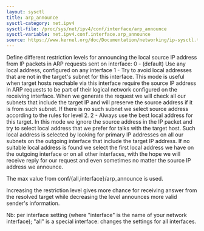 ```yaml
---
layout: sysctl
title: arp_announce
sysctl-category: net.ipv4
sysctl-file: /proc/sys/net/ipv4/conf/interface/arp_announce
sysctl-variable: net.ipv4.conf.interface.arp_announce
source: https://www.kernel.org/doc/Documentation/networking/ip-sysctl.txt
---
```

Define different restriction levels for announcing the local
source IP address from IP packets in ARP requests sent on
interface:
0 - (default) Use any local address, configured on any interface
1 - Try to avoid local addresses that are not in the target's
subnet for this interface. This mode is useful when target
hosts reachable via this interface require the source IP
address in ARP requests to be part of their logical network
configured on the receiving interface. When we generate the
request we will check all our subnets that include the
target IP and will preserve the source address if it is from
such subnet. If there is no such subnet we select source
address according to the rules for level 2.
2 - Always use the best local address for this target.
In this mode we ignore the source address in the IP packet
and try to select local address that we prefer for talks with
the target host. Such local address is selected by looking
for primary IP addresses on all our subnets on the outgoing
interface that include the target IP address. If no suitable
local address is found we select the first local address
we have on the outgoing interface or on all other interfaces,
with the hope we will receive reply for our request and
even sometimes no matter the source IP address we announce.

The max value from conf/{all,interface}/arp_announce is used.

Increasing the restriction level gives more chance for
receiving answer from the resolved target while decreasing
the level announces more valid sender's information.


Nb: per interface setting (where "interface" is the name of your network interface); "all" is a special interface: changes the settings for all interfaces.

